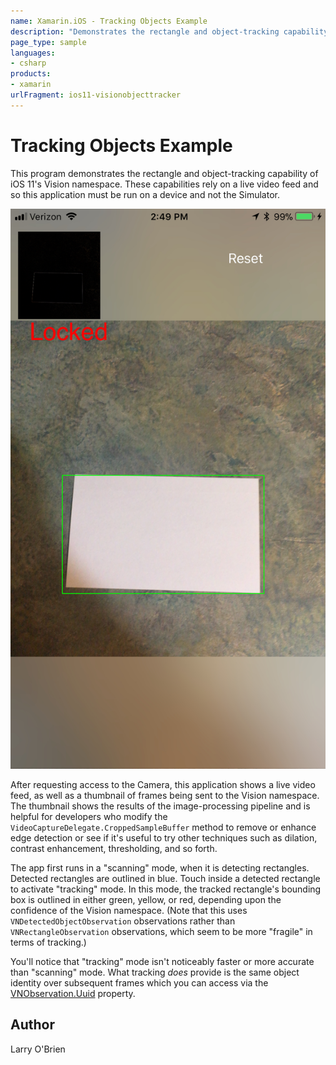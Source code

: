 ```yaml
---
name: Xamarin.iOS - Tracking Objects Example
description: "Demonstrates the rectangle and object-tracking capability of iOS 11's Vision namespace. These capabilities rely on a live video feed... #ios11"
page_type: sample
languages:
- csharp
products:
- xamarin
urlFragment: ios11-visionobjecttracker
---
```

# Tracking Objects Example

This program demonstrates the rectangle and object-tracking capability of iOS 11's Vision namespace. These capabilities rely on a live video feed and so this application must be run on a device and not the Simulator.

![screenshot](Screenshots/screenshot1.jpeg)

After requesting access to the Camera, this application shows a live video feed, as well as a thumbnail of frames being sent to the Vision namespace. The thumbnail shows the results of the image-processing pipeline and is helpful for developers who modify the `VideoCaptureDelegate.CroppedSampleBuffer` method to remove or enhance edge detection or see if it's useful to try other techniques such as dilation, contrast enhancement, thresholding, and so forth.

The app first runs in a "scanning" mode, when it is detecting rectangles. Detected rectangles are outlined in blue. Touch inside a detected rectangle to activate "tracking" mode. In this mode, the tracked rectangle's bounding box is outlined in either green, yellow, or red, depending upon the confidence of the Vision namespace. (Note that this uses `VNDetectedObjectObservation` observations rather than `VNRectangleObservation` observations, which seem to be more "fragile" in terms of tracking.) 

You'll notice that "tracking" mode isn't noticeably faster or more accurate than "scanning" mode. What tracking _does_ provide is the same object identity over subsequent frames which you can access via the [VNObservation.Uuid](https://developer.xamarin.com/api/property/Vision.VNObservation.Uuid/) property. 


## Author

Larry O'Brien
